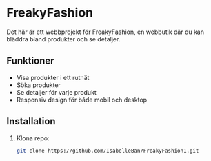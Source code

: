 # FreakyFashion

Det här är ett webbprojekt för FreakyFashion, en webbutik där du kan bläddra bland produkter och se detaljer.

## Funktioner

- Visa produkter i ett rutnät
- Söka produkter
- Se detaljer för varje produkt
- Responsiv design för både mobil och desktop

## Installation

1. Klona repo:
   ```bash
   git clone https://github.com/IsabelleBan/FreakyFashion1.git
